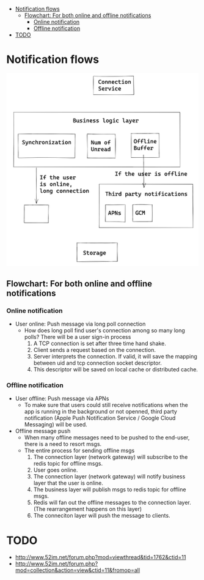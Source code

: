 - [Notification flows](#notification-flows)
  - [Flowchart: For both online and offline notifications](#flowchart-for-both-online-and-offline-notifications)
    - [Online notification](#online-notification)
    - [Offline notification](#offline-notification)
- [TODO](#todo)

# Notification flows

![](../.gitbook/assets/messenger-connectionService.png)

## Flowchart: For both online and offline notifications
### Online notification
* User online: Push message via long poll connection
  * How does long poll find user's connection among so many long polls? There will be a user sign-in process
    1. A TCP connection is set after three time hand shake.
    2. Client sends a request based on the connection.
    3. Server interprets the connection. If valid, it will save the mapping between uid and tcp connection socket descriptor.
    4. This descriptor will be saved on local cache or distributed cache.

### Offline notification

* User offline: Push message via APNs
  * To make sure that users could still receive notifications when the app is running in the background or not openned, third party notification (Apple Push Notification Service / Google Cloud Messaging) will be used.
* Offline message push
  * When many offline messages need to be pushed to the end-user, there is a need to resort msgs.
  * The entire process for sending offline msgs
    1. The connection layer (network gateway) will subscribe to the redis topic for offline msgs.
    2. User goes online.
    3. The connection layer (network gateway) will notify business layer that the user is online.
    4. The business layer will publish msgs to redis topic for offline msgs.
    5. Redis will fan out the offline messages to the connection layer. (The rearrangement happens on this layer)
    6. The conneciton layer will push the message to clients.

# TODO
* http://www.52im.net/forum.php?mod=viewthread&tid=1762&ctid=11
* http://www.52im.net/forum.php?mod=collection&action=view&ctid=11&fromop=all